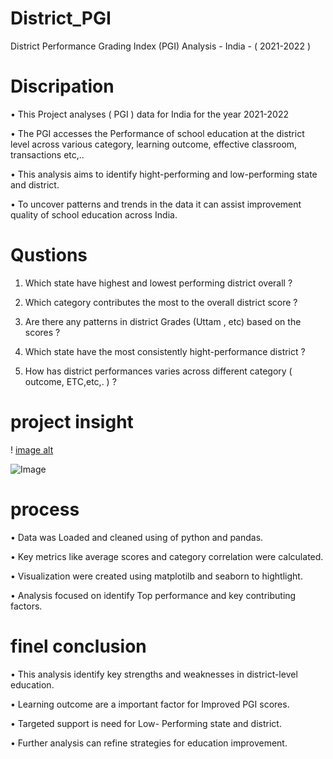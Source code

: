 # District_PGI
District Performance Grading Index (PGI) Analysis - India - ( 2021-2022 )

# Discripation 
•	This Project analyses ( PGI ) data for India for the year 2021-2022

•	The PGI accesses the Performance of school education at the district level across various category, learning outcome, effective classroom, transactions etc,..

•	This analysis aims to identify hight-performing and low-performing state and district.

•	To uncover patterns and trends in the data it can assist improvement quality of school education across India.

 # Qustions 
1.	Which state have highest and lowest performing district overall ?

2.	Which category contributes the most to the overall district score ?

3.	Are there any patterns in district Grades (Uttam , etc) based on the scores ?

4.	Which state have the most consistently hight-performance district ?

5.	How has district performances varies across different category ( outcome, ETC,etc,. )   ?

# project insight
! [image alt](https://github.com/JMK-26/District_PGI/blob/472ab1b22fc67133b579506bad4fe76b4939f284/Top.jpg.jpg)

![Image](https://github.com/user-attachments/assets/d7604e78-f8cb-4d9c-9152-4015c7beac09)

# process
•	Data was Loaded and cleaned using of python and pandas.

•	Key metrics like average scores and category correlation were calculated.

•	Visualization were created using matplotilb and seaborn to hightlight.

•	Analysis focused on identify Top performance and key contributing factors.

# finel conclusion
•	This analysis identify key strengths and weaknesses in district-level education.

•	Learning outcome are a important factor for Improved PGI scores.

•	Targeted support is need for Low- Performing state and district.

•	Further analysis can refine strategies for education improvement. 












